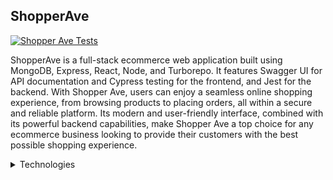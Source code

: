 <h2>ShopperAve</h2>
<p>
  <a href="https://github.com/abdulsamad/shopper-ave/actions"/>
   <img src="https://github.com/abdulsamad/shopper-ave/actions/workflows/jest.yml/badge.svg" alt="Shopper Ave Tests">
  </a>
</h2>

ShopperAve is a full-stack ecommerce web application built using MongoDB, Express, React, Node, and Turborepo. It features Swagger UI for API documentation and Cypress testing for the frontend, and Jest for the backend. With Shopper Ave, users can enjoy a seamless online shopping experience, from browsing products to placing orders, all within a secure and reliable platform. Its modern and user-friendly interface, combined with its powerful backend capabilities, make Shopper Ave a top choice for any ecommerce business looking to provide their customers with the best possible shopping experience.



<details>
	<summary>Technologies</summary>
	React, Next.js, TanStack Query, Zustand, Tailwind, Zod, React Hook Form, Cypress, Husky, Jest, Framer Motion, Stripe, Node, Express and MongoDB with TurboRepo
</details>

<!-- ### When will this be completed?

![I Don't know](https://media.giphy.com/media/cwTtbmUwzPqx2/giphy.gif "I don't know") -->
